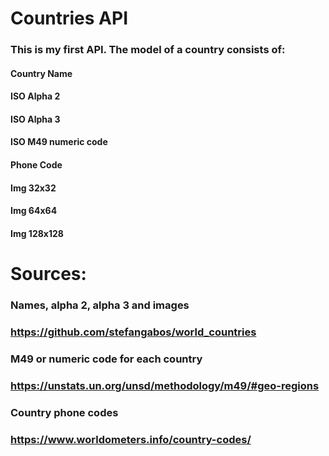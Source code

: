 # Countries API
### This is my first API. The model of a country consists of:
#### Country Name
#### ISO Alpha 2
#### ISO Alpha 3
#### ISO M49 numeric code
#### Phone Code
#### Img 32x32
#### Img 64x64
#### Img 128x128

# Sources:

### Names, alpha 2, alpha 3 and images
### https://github.com/stefangabos/world_countries
### M49 or numeric code for each country 
### https://unstats.un.org/unsd/methodology/m49/#geo-regions
### Country phone codes
### https://www.worldometers.info/country-codes/
